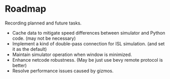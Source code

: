 # Roadmap

Recording planned and future tasks.

- Cache data to mitigate speed differences between simulator and Python code. (may not be necessary)
- Implement a kind of double-pass connection for ISL simulation. (and set it as the default)
- Maintain simulator operation when window is minimized.
- Enhance netcode robustness. (May be just use bevy remote protocol is better)
- Resolve performance issues caused by gizmos.
